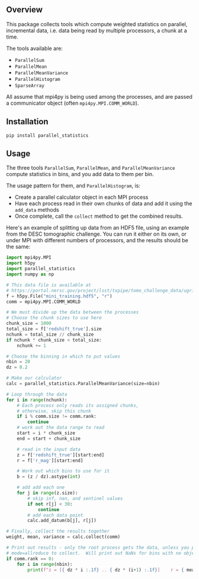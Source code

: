 Overview
--------

This package collects tools which compute weighted statistics on parallel, incremental data, i.e. data being read by multiple processors, a chunk at a time.  

The tools available are:
- ``ParallelSum``
- ``ParallelMean``
- ``ParallelMeanVariance``
- ``ParallelHistogram``
- ``SparseArray``

All assume that mpi4py is being used among the processes, and are passed a communicator object (often ``mpi4py.MPI.COMM_WORLD``).

Installation
------------

```
pip install parallel_statistics
```

Usage
-----

The three tools ``ParallelSum``, ``ParallelMean``, and ``ParallelMeanVariance`` compute statistics in bins, and you add data to them per bin.

The usage pattern for them, and ``ParallelHistogram``, is:

- Create a parallel calculator object in each MPI process
- Have each process read in their own chunks of data and add it using the ``add_data`` methods
- Once complete, call the ``collect`` method to get the combined results.

Here's an example of splitting up data from an HDF5 file, using an example from the DESC tomographic challenge.  You can run it either on its own, or under MPI with different numbers of processors, and the results should be the same:

```python
import mpi4py.MPI
import h5py
import parallel_statistics
import numpy as np

# This data file is available at
# https://portal.nersc.gov/project/lsst/txpipe/tomo_challenge_data/ugrizy/mini_training.hdf5
f = h5py.File("mini_training.hdf5", "r")
comm = mpi4py.MPI.COMM_WORLD

# We must divide up the data between the processes
# Choose the chunk sizes to use here
chunk_size = 1000
total_size = f['redshift_true'].size
nchunk = total_size // chunk_size
if nchunk * chunk_size < total_size:
    nchunk += 1

# Choose the binning in which to put values
nbin = 20
dz = 0.2

# Make our calculator
calc = parallel_statistics.ParallelMeanVariance(size=nbin)

# Loop through the data
for i in range(nchunk):
    # Each process only reads its assigned chunks,
    # otherwise, skip this chunk
    if i % comm.size != comm.rank:
        continue
    # work out the data range to read
    start = i * chunk_size
    end = start + chunk_size

    # read in the input data
    z = f['redshift_true'][start:end]
    r = f['r_mag'][start:end]

    # Work out which bins to use for it
    b = (z / dz).astype(int)

    # add add each one
    for j in range(z.size):
        # skip inf, nan, and sentinel values
        if not r[j] < 30:
            continue
        # add each data point
        calc.add_datum(b[j], r[j])

# Finally, collect the results together
weight, mean, variance = calc.collect(comm)

# Print out results - only the root process gets the data, unless you pass
# mode=allreduce to collect.  Will print out NaNs for bins with no objects in.
if comm.rank == 0:
    for i in range(nbin):
        print(f"z = [{ dz * i :.1f} .. { dz * (i+1) :.1f}]    r = { mean[i] :.2f} ± { variance[i] :.2f}")
```
